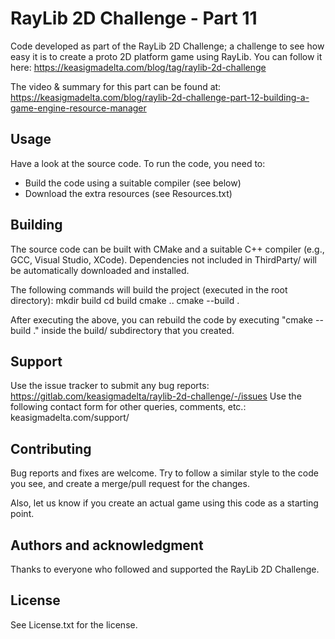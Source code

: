 # RayLib 2D Challenge - Part 11

Code developed as part of the RayLib 2D Challenge; a challenge to see how easy it is to create a proto 2D platform game using RayLib. You can follow it here: https://keasigmadelta.com/blog/tag/raylib-2d-challenge 

The video & summary for this part can be found at:
https://keasigmadelta.com/blog/raylib-2d-challenge-part-12-building-a-game-engine-resource-manager

## Usage
Have a look at the source code. To run the code, you need to:
- Build the code using a suitable compiler (see below)
- Download the extra resources (see Resources.txt)

## Building

The source code can be built with CMake and a suitable C++ compiler (e.g., GCC, Visual Studio, XCode). Dependencies not included in ThirdParty/ will be automatically downloaded and installed. 

The following commands will build the project (executed in the root directory):
mkdir build
cd build
cmake ..
cmake --build .

After executing the above, you can rebuild the code by executing "cmake --build ." inside the build/ subdirectory that you created.


## Support
Use the issue tracker to submit any bug reports: https://gitlab.com/keasigmadelta/raylib-2d-challenge/-/issues
Use the following contact form for other queries, comments, etc.:
keasigmadelta.com/support/

## Contributing
Bug reports and fixes are welcome. Try to follow a similar style to the code you see, and create a merge/pull request for the changes.

Also, let us know if you create an actual game using this code as a starting point. 

## Authors and acknowledgment
Thanks to everyone who followed and supported the RayLib 2D Challenge.

## License
See License.txt for the license.
